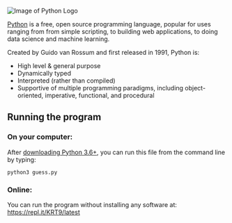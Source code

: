 ![Image of Python Logo](https://www.python.org/static/community_logos/python-logo-master-v3-TM.png)

[Python](https://www.python.org/) is a free, open source programming language, popular for uses ranging from
from simple scripting, to building web applications, to doing data science and machine learning.

Created by Guido van Rossum and first released in 1991, Python is:
- High level & general purpose
- Dynamically typed
- Interpreted (rather than compiled)
- Supportive of multiple programming paradigms, including object-oriented,
imperative, functional, and procedural

## Running the program

### On your computer:
After [downloading Python 3.6+](https://www.python.org/downloads/release/python),
you can run this file from the command line by typing:

`python3 guess.py`

### Online:
You can run the program without installing any software at: https://repl.it/KRT9/latest
